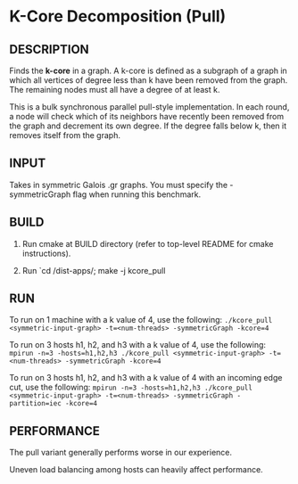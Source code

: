 K-Core Decomposition (Pull)
================================================================================

DESCRIPTION 
--------------------------------------------------------------------------------

Finds the <b>k-core</b> in a graph. A k-core is defined as a subgraph of a 
graph in which all vertices of degree less than k have been removed from the 
graph. The remaining nodes must all have a degree of at least k.

This is a bulk synchronous parallel pull-style implementation. In each round,
a node will check which of its neighbors have recently been removed from the
graph and decrement its own degree. If the degree falls below k, then it removes
itself from the graph.

INPUT
--------------------------------------------------------------------------------

Takes in symmetric Galois .gr graphs. You must specify the -symmetricGraph
flag when running this benchmark.

BUILD
--------------------------------------------------------------------------------

1. Run cmake at BUILD directory (refer to top-level README for cmake instructions).

2. Run `cd <BUILD>/dist-apps/; make -j kcore_pull

RUN
--------------------------------------------------------------------------------

To run on 1 machine with a k value of 4, use the following:
`./kcore_pull <symmetric-input-graph> -t=<num-threads> -symmetricGraph -kcore=4`

To run on 3 hosts h1, h2, and h3 with a k value of 4, use the following:
`mpirun -n=3 -hosts=h1,h2,h3 ./kcore_pull <symmetric-input-graph> -t=<num-threads> -symmetricGraph -kcore=4`

To run on 3 hosts h1, h2, and h3 with a k value of 4 with an incoming edge cut, use the following:
`mpirun -n=3 -hosts=h1,h2,h3 ./kcore_pull <symmetric-input-graph> -t=<num-threads> -symmetricGraph -partition=iec -kcore=4`


PERFORMANCE  
--------------------------------------------------------------------------------

The pull variant generally performs worse in our experience.

Uneven load balancing among hosts can heavily affect performance.
